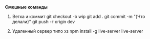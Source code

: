 <b>Смешные команды</b>
1. Ветка и коммит
git checkout -b wip
git add .
git commit -m "{Что делали}"
git push -г origin dev

2. Удаленный сервер типо хз
npm install -g live-server
live-server

